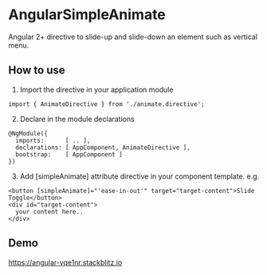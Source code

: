 # AngularSimpleAnimate
Angular 2+ directive to slide-up and slide-down an element such as vertical menu.

## How to use
1. Import the directive in your application module

<pre><code>import { AnimateDirective } from './animate.directive';</code></pre>

2. Declare in the module declarations
<pre>
<code>@NgModule({
  imports:      [ .. ],
  declarations: [ AppComponent, AnimateDirective ],
  bootstrap:    [ AppComponent ]
})</code>
</pre>

3. Add [simpleAnimate] attribute directive in your component template. e.g.
<pre>
<code>&lt;button [simpleAnimate]="'ease-in-out'" target="target-content"&gt;Slide Toggle&lt;/button&gt;
&lt;div id="target-content"&gt;
  your content here..
&lt;/div&gt;</code>
</pre>

## Demo

https://angular-vqe1nr.stackblitz.io
